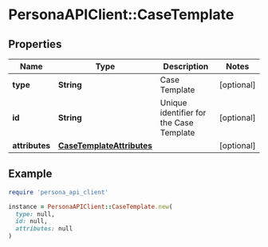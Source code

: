 # PersonaAPIClient::CaseTemplate

## Properties

| Name | Type | Description | Notes |
| ---- | ---- | ----------- | ----- |
| **type** | **String** | Case Template | [optional] |
| **id** | **String** | Unique identifier for the Case Template | [optional] |
| **attributes** | [**CaseTemplateAttributes**](CaseTemplateAttributes.md) |  | [optional] |

## Example

```ruby
require 'persona_api_client'

instance = PersonaAPIClient::CaseTemplate.new(
  type: null,
  id: null,
  attributes: null
)
```

